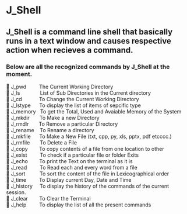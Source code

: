 # J_Shell

## J_Shell is a command line shell that basically runs in a text window and causes respective action when recieves a command.

### Below are all the recognized commands by J_Shell at the moment.

🔑 J_pwd &nbsp;&nbsp;&nbsp;&nbsp;&nbsp;&nbsp;&nbsp;&nbsp;The Current Working Directory  
🔑 J_ls &nbsp;&nbsp;&nbsp;&nbsp;&nbsp;&nbsp;&nbsp;&nbsp;&nbsp;&nbsp;&nbsp;&nbsp;&nbsp;List of Sub Directories in the Current directory  
🔑 J_cd &nbsp;&nbsp;&nbsp;&nbsp;&nbsp;&nbsp;&nbsp;&nbsp;&nbsp;&nbsp;&nbsp;To Change the Current Working Directory  
🔑 J_lstype &nbsp;&nbsp;&nbsp;&nbsp;&nbsp;To display the list of items of sepcific type  
🔑 J_memory &nbsp;&nbsp;To get the Total, Used and Avaiable Memory of the System  
🔑 J_mkdir &nbsp;&nbsp;&nbsp;&nbsp;&nbsp;&nbsp;To Make a new Directory  
🔑 J_rmdir &nbsp;&nbsp;&nbsp;&nbsp;&nbsp;&nbsp;To Remove a particular Directory  
🔑 J_rename &nbsp;&nbsp;&nbsp;To Rename a directory  
🔑 J_mkfile &nbsp;&nbsp;&nbsp;&nbsp;&nbsp;To Make a New File (txt, cpp, py, xls, pptx, pdf etcccc.)  
🔑 J_rmfile &nbsp;&nbsp;&nbsp;&nbsp;&nbsp;&nbsp;To Delete a File  
🔑 J_copy &nbsp;&nbsp;&nbsp;&nbsp;&nbsp;&nbsp;&nbsp;To copy contents of a file from one location to other  
🔑 J_exist &nbsp;&nbsp;&nbsp;&nbsp;&nbsp;&nbsp;&nbsp;&nbsp;To check if a particular file or folder Exits  
🔑 J_echo &nbsp;&nbsp;&nbsp;&nbsp;&nbsp;&nbsp;&nbsp;To print the Text on the terminal as it is  
🔑 J_read &nbsp;&nbsp;&nbsp;&nbsp;&nbsp;&nbsp;&nbsp;&nbsp;To Read each and every word from a file  
🔑 J_sort &nbsp;&nbsp;&nbsp;&nbsp;&nbsp;&nbsp;&nbsp;&nbsp;&nbsp;To sort the content of the file in Lexicographical order  
🔑 J_time &nbsp;&nbsp;&nbsp;&nbsp;&nbsp;&nbsp;&nbsp;&nbsp;To Display current Day, Date and Time  
🔑 J_history &nbsp;&nbsp;&nbsp;&nbsp;To display the history of the commands of the current session.  
🔑 J_clear &nbsp; &nbsp;&nbsp;&nbsp;&nbsp;&nbsp;To Clear the Terminal  
🔑 J_help &nbsp;&nbsp;&nbsp;&nbsp;&nbsp;&nbsp;&nbsp;&nbsp;To display the list of all the present commands
